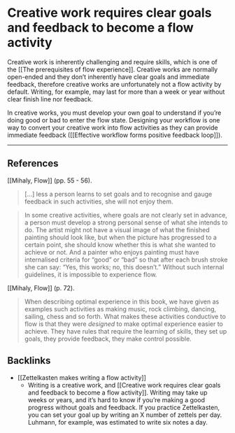 # Creative work requires clear goals and feedback to become a flow activity
Creative work is inherently challenging and require skills, which is one of the [[The prerequisites of flow experience]]. Creative works are normally open-ended and they don’t inherently have clear goals and immediate feedback, therefore creative works are unfortunately not a flow activity by default. Writing, for example, may last for more than a week or year without clear finish line nor feedback.

In creative works, you must develop your own goal to understand if you’re doing good or bad to enter the flow state. Designing your workflow is one way to convert your creative work into flow activities as they can provide immediate feedback ([[Effective workflow forms positive feedback loop]]).

- - -
## References
[[Mihaly, Flow]] (pp. 55 - 56).
> […]  less a person learns to set goals and to recognise and gauge feedback in such activities, she will not enjoy them.

> In some creative activities, where goals are not clearly set in advance, a person must develop a strong personal sense of what she intends to do. The artist might not have a visual image of what the finished painting should look like, but when the picture has progressed to a certain point, she should know whether this is what she wanted to achieve or not. And a painter who enjoys painting must have internalised criteria for “good” or “bad” so that after each brush stroke she can say: “Yes, this works; no, this doesn’t.” Without such internal guidelines, it is impossible to experience flow.

[[Mihaly, Flow]] (p. 72).
> When describing optimal experience in this book, we have given as examples such activities as making music, rock climbing, dancing, sailing, chess and so forth. What makes these activities conductive to flow is that they were *designed* to make optimal experience easier to achieve. They have rules that require the learning of skills, they set up goals, they provide feedback, they make control possible.

## Backlinks
* [[Zettelkasten makes writing a flow activity]]
	* Writing is a creative work, and [[Creative work requires clear goals and feedback to become a flow activity]]. Writing may take up weeks or years, and it’s hard to know if you’re making a good progress without goals and feedback. If you practice Zettelkasten, you can set your goal up by writing an X number of zettels per day. Luhmann, for example, was estimated to write six notes a day.

<!-- #evergreen #flow -->

<!-- {BearID:85F3B6A0-BD9C-4878-8E37-988F0CE695BA-20237-000043DB103AFF13} -->
